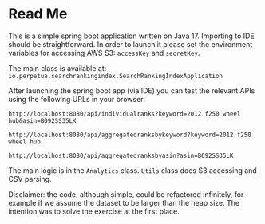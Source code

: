# Read Me

This is a simple spring boot application written on Java 17. Importing
to IDE should be straightforward. 
In order to launch it please set the environment variables for accessing AWS
S3: `accessKey` and `secretKey`.

The main class is available at: 
`io.perpetua.searchrankingindex.SearchRankingIndexApplication`

After launching the spring boot app (via IDE) you can test the 
relevant APIs using the following URLs in your browser:

`http://localhost:8080/api/individualranks?keyword=2012 f250 wheel hub&asin=B092SS35LK`

`http://localhost:8080/api/aggregatedranksbykeyword?keyword=2012 f250 wheel hub`

`http://localhost:8080/api/aggregatedranksbyasin?asin=B092SS35LK`

The main logic is in the `Analytics` class. `Utils` class does S3 
accessing and CSV parsing.

Disclaimer: the code, although simple, could be refactored infinitely,
for example if we assume the dataset to be larger than the heap size. 
The intention was to solve the exercise at the first place.   
